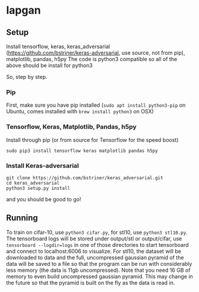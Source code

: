 # lapgan

## Setup
Install tensorflow, keras, keras_adversarial (https://github.com/bstriner/keras-adversarial, use source, not from pip), matplotlib, pandas, h5py
The code is python3 compatible so all of the above should be install for python3

So, step by step.
### Pip
First, make sure you have pip installed (`sudo apt install python3-pip` on Ubuntu, comes installed with `brew install python3` on OSX)

### Tensorflow, Keras, Matplotlib, Pandas, h5py
Install through pip (or from source for Tensorflow for the speed boost)
```
sudo pip3 install tensorflow keras matplotlib pandas h5py
```
### Install Keras-adversarial
```
git clone https://github.com/bstriner/keras_adversarial.git
cd keras_adversarial
python3 setup.py install
```
and you should be good to go!

## Running
To train on cifar-10, use `python3 cifar.py`, for stl10, use `python3 stl10.py`.
The tensorboard logs will be stored under output/stl or output/cifar, use `tensorboard --logdir=logs` in one of those directories to start tensorboard and connect to localhost:6006 to visualize.
For stl10, the dataset will be downloaded to data and the full, uncompressed gaussian pyramid of the data will be saved to a file so that the program can be run with considerably less memory (the data is 11gb uncompressed). Note that you need 16 GB of memory to even build uncompressed gaussian pyramid. This may change in the future so that the pyramid is built on the fly as the data is read in.
